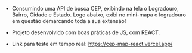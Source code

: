 - Consumindo uma API de busca CEP, exibindo na tela o Logradouro, Bairro, Cidade e Estado. 
Logo abaixo, exibi no mini-mapa o logradouro em questão demarcando toda a sua extensão!

- Projeto desenvolvido com boas práticas de JS, com REACT.

- Link para teste em tempo real: https://cep-map-react.vercel.app/
